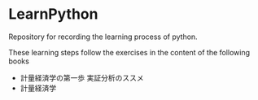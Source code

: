 # LearnPython
Repository for recording the learning process of python.

These learning steps follow the exercises in the content of the following books

- 計量経済学の第一歩 実証分析のススメ
- 計量経済学